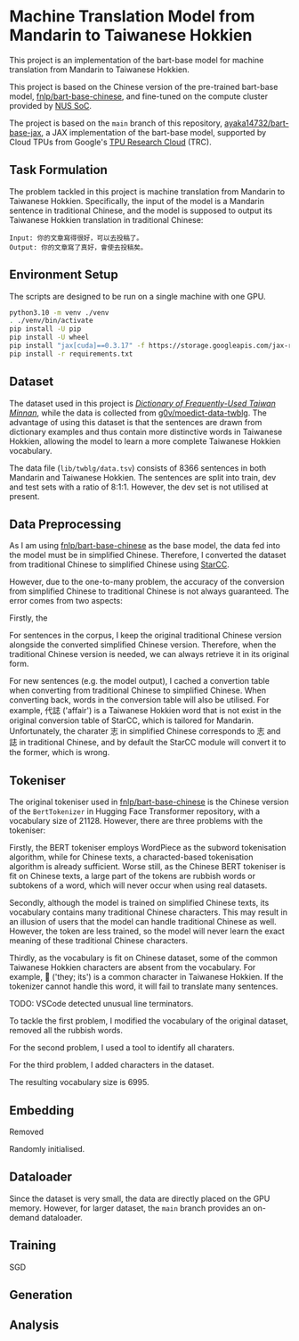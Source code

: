 # Machine Translation Model from Mandarin to Taiwanese Hokkien

This project is an implementation of the bart-base model for machine translation from Mandarin to Taiwanese Hokkien.

This project is based on the Chinese version of the pre-trained bart-base model, [fnlp/bart-base-chinese](https://huggingface.co/fnlp/bart-base-chinese), and fine-tuned on the compute cluster provided by [NUS SoC](https://www.comp.nus.edu.sg/).

The project is based on the `main` branch of this repository, [ayaka14732/bart-base-jax](https://github.com/ayaka14732/bart-base-jax), a JAX implementation of the bart-base model, supported by Cloud TPUs from Google's [TPU Research Cloud](https://sites.research.google/trc/about/) (TRC).

## Task Formulation

The problem tackled in this project is machine translation from Mandarin to Taiwanese Hokkien. Specifically, the input of the model is a Mandarin sentence in traditional Chinese, and the model is supposed to output its Taiwanese Hokkien translation in traditional Chinese:

```
Input: 你的文章寫得很好，可以去投稿了。
Output: 你的文章寫了真好，會使去投稿矣。
```

## Environment Setup

The scripts are designed to be run on a single machine with one GPU.

```sh
python3.10 -m venv ./venv
. ./venv/bin/activate
pip install -U pip
pip install -U wheel
pip install "jax[cuda]==0.3.17" -f https://storage.googleapis.com/jax-releases/jax_cuda_releases.html
pip install -r requirements.txt
```

## Dataset

The dataset used in this project is [_Dictionary of Frequently-Used Taiwan Minnan_](https://twblg.dict.edu.tw/holodict_new/), while the data is collected from [g0v/moedict-data-twblg](https://github.com/g0v/moedict-data-twblg/blob/master/uni/%E4%BE%8B%E5%8F%A5.csv). The advantage of using this dataset is that the sentences are drawn from dictionary examples and thus contain more distinctive words in Taiwanese Hokkien, allowing the model to learn a more complete Taiwanese Hokkien vocabulary.

The data file (`lib/twblg/data.tsv`) consists of 8366 sentences in both Mandarin and Taiwanese Hokkien. The sentences are split into train, dev and test sets with a ratio of 8:1:1. However, the dev set is not utilised at present.

## Data Preprocessing

As I am using [fnlp/bart-base-chinese](https://huggingface.co/fnlp/bart-base-chinese) as the base model, the data fed into the model must be in simplified Chinese. Therefore, I converted the dataset from traditional Chinese to simplified Chinese using [StarCC](https://github.com/StarCC0/starcc-py).

However, due to the one-to-many problem, the accuracy of the conversion from simplified Chinese to traditional Chinese is not always guaranteed. The error comes from two aspects:

Firstly, the 

For sentences in the corpus, I keep the original traditional Chinese version alongside the converted simplified Chinese version. Therefore, when the traditional Chinese version is needed, we can always retrieve it in its original form.

For new sentences (e.g. the model output), I cached a convertion table when converting from traditional Chinese to simplified Chinese. When converting back, words in the conversion table will also be utilised. For example, 代誌 ('affair') is a Taiwanese Hokkien word that is not exist in the original conversion table of StarCC, which is tailored for Mandarin. Unfortunately, the charater 志 in simplified Chinese corresponds to 志 and 誌 in traditional Chinese, and by default the StarCC module will convert it to the former, which is wrong.

## Tokeniser

The original tokeniser used in [fnlp/bart-base-chinese](https://huggingface.co/fnlp/bart-base-chinese) is the Chinese version of the `BertTokenizer` in Hugging Face Transformer repository, with a vocabulary size of 21128. However, there are three problems with the tokeniser:

Firstly, the BERT tokeniser employs WordPiece as the subword tokenisation algorithm, while for Chinese texts, a characted-based tokenisation algorithm is already sufficient. Worse still, as the Chinese BERT tokeniser is fit on Chinese texts, a large part of the tokens are rubbish words or subtokens of a word, which will never occur when using real datasets.

Secondly, although the model is trained on simplified Chinese texts, its vocabulary contains many traditional Chinese characters. This may result in an illusion of users that the model can handle traditional Chinese as well. However, the token are less trained, so the model will never learn the exact meaning of these traditional Chinese characters.

Thirdly, as the vocabulary is fit on Chinese dataset, some of the common Taiwanese Hokkien characters are absent from the vocabulary. For example, 𪜶 ('they; its') is a common character in Taiwanese Hokkien. If the tokenizer cannot handle this word, it will fail to translate many sentences.

TODO: VSCode detected unusual line terminators.

To tackle the first problem, I modified the vocabulary of the original dataset, removed all the rubbish words.

For the second problem, I used a tool to identify all charaters.

For the third problem, I added characters in the dataset.

The resulting vocabulary size is 6995.

## Embedding

Removed

Randomly initialised.

## Dataloader

Since the dataset is very small, the data are directly placed on the GPU memory. However, for larger dataset, the `main` branch provides an on-demand dataloader.

## Training

SGD

## Generation

## Analysis
